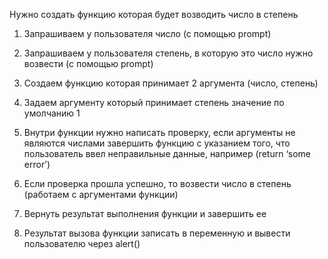 Нужно создать функцию которая будет возводить число в степень

1. Запрашиваем у пользователя число (с помощью prompt)

2. Запрашиваем у пользователя степень, в которую это число нужно возвести (с помощью prompt)

3. Создаем функцию которая принимает 2 аргумента (число, степень)

4. Задаем аргументу который принимает степень значение по умолчанию 1

5. Внутри функции нужно написать проверку, если аргументы не являются
числами завершить функцию с указанием того, что пользователь ввел неправильные данные, например (return ‘some error’)

6. Если проверка прошла успешно, то возвести число в степень (работаем с аргументами функции)

7. Вернуть результат выполнения функции и завершить ее

8. Результат вызова функции записать в переменную и вывести пользователю через alert()